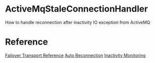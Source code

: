 # ActiveMqStaleConnectionHandler
How to handle reconnection after inactivity IO exception from ActiveMQ

# Reference
[Failover Transport Reference](http://activemq.apache.org/failover-transport-reference.html)
[Auto Reconnection](http://activemq.apache.org/how-can-i-support-auto-reconnection.html)
[Inactivity Monitoring](http://activemq.apache.org/activemq-inactivitymonitor.html)
